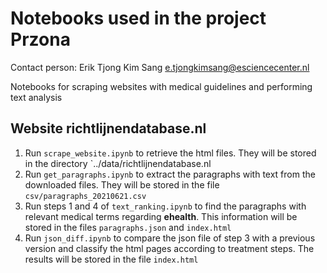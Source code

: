 # Notebooks used in the project Przona

Contact person: Erik Tjong Kim Sang e.tjongkimsang@esciencecenter.nl

Notebooks for scraping websites with medical guidelines and performing text analysis

## Website richtlijnendatabase.nl

1. Run `scrape_website.ipynb` to retrieve the html files. They will be stored in the directory `../data/richtlijnendatabase.nl
2. Run `get_paragraphs.ipynb` to extract the paragraphs with text from the downloaded files. They will be stored in the file `csv/paragraphs_20210621.csv`
3. Run steps 1 and 4 of `text_ranking.ipynb` to find the paragraphs with relevant medical terms regarding **ehealth**. This information will be stored in the files `paragraphs.json` and `index.html`
4. Run `json_diff.ipynb` to compare the json file of step 3 with a previous version and classify the html pages according to treatment steps. The results will be stored in the file `index.html`
